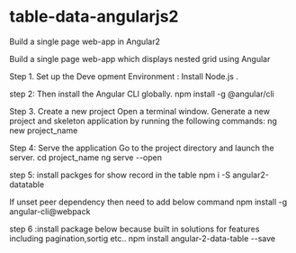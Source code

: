 # table-data-angularjs2
Build a single page web-app in Angular2

Build a single page web-app which displays nested grid using Angular

Step 1. Set up the Deve opment Environment :
       Install Node.js .

step 2: Then install the Angular CLI globally.
        npm install -g @angular/cli

Step 3. Create a new project Open a terminal window. Generate a new project and skeleton application by running the following commands:
        ng new project_name

Step 4: Serve the application Go to the project directory and launch the server. cd project_name ng serve --open

step 5: install packges for show record in the table npm i -S angular2-datatable

If unset peer dependency then need to add below command
npm install -g angular-cli@webpack 

step 6 :install package below because built in solutions for features including pagination,sortig etc.. npm install angular-2-data-table --save
